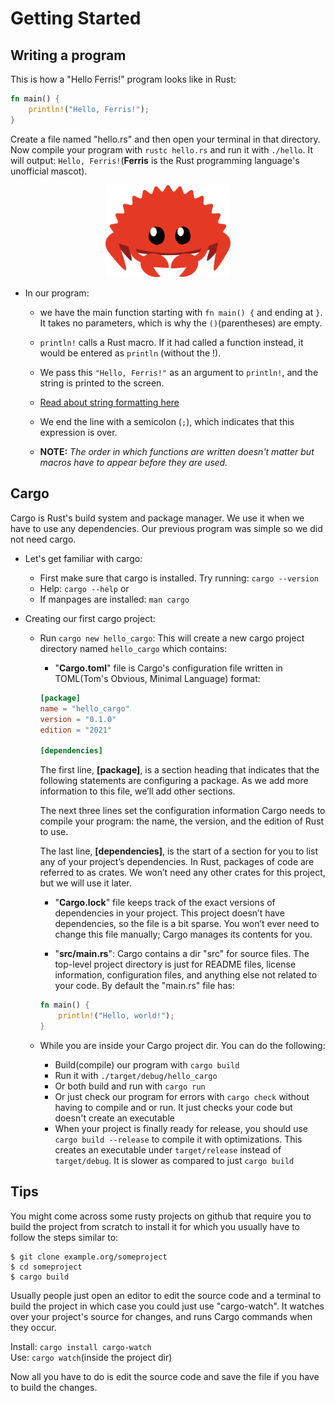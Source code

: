 # Getting Started

## Writing a program

This is how a "Hello Ferris!" program looks like in Rust:

```rust
fn main() {
    println!("Hello, Ferris!");
}
```

Create a file named "hello.rs" and then open your terminal in that directory. Now compile your program with `rustc hello.rs` and run it with `./hello`. It will output: `Hello, Ferris!`(**Ferris** is the Rust programming language's unofficial mascot).

<p style="text-align:center";>
<img src="images/01/cuddlyferris.svg" alt="Ferris" width="200" style="center">
</p>

- In our program:

  - we have the main function starting with `fn main() {` and ending at `}`. It takes no parameters, which is why the `()`(parentheses) are empty.

  - `println!` calls a Rust macro. If it had called a function instead, it would be entered as `println` (without the !).

  - We pass this `"Hello, Ferris!"` as an argument to `println!`, and the string is printed to the screen.

  - [Read about string formatting here](https://doc.rust-lang.org/std/fmt/)

  - We end the line with a semicolon (`;`), which indicates that this expression is over.

  - **NOTE:** _The order in which functions are written doesn't matter but macros have to appear before they are used._

## Cargo

Cargo is Rust's build system and package manager. We use it when we have to use any dependencies. Our previous program was simple so we did not need cargo.

- Let's get familiar with cargo:

  - First make sure that cargo is installed. Try running: `cargo --version`
  - Help: `cargo --help` or
  - If manpages are installed: `man cargo`

- Creating our first cargo project:

  - Run `cargo new hello_cargo`: This will create a new cargo project directory named `hello_cargo` which contains:

    - "**Cargo.toml**" file is Cargo's configuration file written in TOML(Tom's Obvious, Minimal Language) format:

    ```toml
    [package]
    name = "hello_cargo"
    version = "0.1.0"
    edition = "2021"

    [dependencies]
    ```

    The first line, **\[package]**, is a section heading that indicates that the following statements are configuring a package. As we add more information to this file, we’ll add other sections.

    The next three lines set the configuration information Cargo needs to compile your program: the name, the version, and the edition of Rust to use.

    The last line, **\[dependencies]**, is the start of a section for you to list any of your project’s dependencies. In Rust, packages of code are referred to as crates. We won’t need any other crates for this project, but we will use it later.

    - "**Cargo.lock**" file keeps track of the exact versions of dependencies in your project. This project doesn’t have dependencies, so the file is a bit sparse. You won’t ever need to change this file manually; Cargo manages its contents for you.

    - "**src/main.rs**": Cargo contains a dir "src" for source files. The top-level project directory is just for README files, license information, configuration files, and anything else not related to your code. By default the "main.rs" file has:

    ```rust
    fn main() {
        println!("Hello, world!");
    }
    ```

  - While you are inside your Cargo project dir. You can do the following:
    - Build(compile) our program with `cargo build`
    - Run it with `./target/debug/hello_cargo`
    - Or both build and run with `cargo run`
    - Or just check our program for errors with `cargo check` without having to compile and or run. It just checks your code but doesn't create an executable
    - When your project is finally ready for release, you should use `cargo build --release` to compile it with optimizations. This creates an executable under `target/release` instead of `target/debug`. It is slower as compared to just `cargo build`

## Tips

You might come across some rusty projects on github that require you to build the project from scratch to install it for which you usually have to follow the steps similar to:

```console
$ git clone example.org/someproject
$ cd someproject
$ cargo build
```

Usually people just open an editor to edit the source code and a terminal to build the project in which case you could just use "cargo-watch". It watches over your project's source for changes, and runs Cargo commands when they occur.

Install: `cargo install cargo-watch`\
Use: `cargo watch`(inside the project dir)

Now all you have to do is edit the source code and save the file if you have to build the changes.

<!-- TODO: cargo clippy -->
